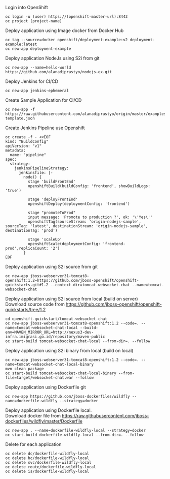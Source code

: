 Login into OpenShift
```
oc login -u (user) https://(openshift-master-url):8443
oc project (project-name)
```
Deploy application using Image docker from Docker Hub
```
oc tag --source=docker openshift/deployment-example:v2 deployment-example:latest
oc new-app deployment-example
```
Deploy application NodeJs using S2i from git
```
oc new-app --name=hello-world https://github.com/alanadiprastyo/nodejs-ex.git
```

Deploy Jenkins for CI/CD
```
oc new-app jenkins-ephemeral
```

Create Sample Application for CI/CD
```
oc new-app -f https://raw.githubusercontent.com/alanadiprastyo/origin/master/examples/jenkins/application-template.json
```

Create Jenkins Pipeline use Openshift
```
oc create -f - <<EOF
kind: "BuildConfig"
apiVersion: "v1"
metadata:
  name: "pipeline"
spec:
  strategy:
    jenkinsPipelineStrategy:
      jenkinsfile: |-
        node() {
          stage 'buildFrontEnd'
          openshiftBuild(buildConfig: 'frontend', showBuildLogs: 'true')
  
          stage 'deployFrontEnd'
          openshiftDeploy(deploymentConfig: 'frontend')
  
          stage "promoteToProd"
          input message: 'Promote to production ?', ok: '\'Yes\''
          openshiftTag(sourceStream: 'origin-nodejs-sample', sourceTag: 'latest', destinationStream: 'origin-nodejs-sample', destinationTag: 'prod')
  
          stage 'scaleUp'
          openshiftScale(deploymentConfig: 'frontend-prod',replicaCount: '2')
        }
EOF
```

Deploy application using S2i source from git
```
oc new-app jboss-webserver31-tomcat8-openshift:1.2~https://github.com/jboss-openshift/openshift-quickstarts.git#1.2 --context-dir=tomcat-websocket-chat --name=tomcat-websocket-chat
```

Deploy application using S2i source from local (build on server)  
Download source code from https://github.com/jboss-openshift/openshift-quickstarts/tree/1.2
```
cd openshift-quickstart/tomcat-websocket-chat
oc new-app jboss-webserver31-tomcat8-openshift:1.2 --code=. --name=tomcat-websocket-chat-local --build-env=MAVEN_MIRROR_URL=http://nexus3-dev-infra.imigrasi.go.id/repository/maven-public
oc start-build tomcat-websocket-chat-local --from-dir=. --follow
```

Deploy application using S2i binary from local (build on local)
```
oc new-app jboss-webserver31-tomcat8-openshift:1.2 --code=. --name=tomcat-websocket-chat-local-binary
mvn clean package
oc start-build tomcat-websocket-chat-local-binary --from-file=target/websocket-chat.war --follow
```

Deploy application using Dockerfile git
```
oc new-app https://github.com/jboss-dockerfiles/wildfly --name=dockerfile-wildfly --strategy=docker
```
Deploy application using Dockerfile local.  
Download docker file from https://raw.githubusercontent.com/jboss-dockerfiles/wildfly/master/Dockerfile
```
oc new-app . --name=dockerfile-wildfly-local --strategy=docker
oc start-build dockerfile-wildfly-local --from-dir=. --follow
```

Delete for each application
```
oc delete dc/dockerfile-wildfly-local
oc delete bc/dockerfile-wildfly-local
oc delete svc/dockerfile-wildfly-local
oc delete route/dockerfile-wildfly-local
oc delete is/dockerfile-wildfly-local
```
